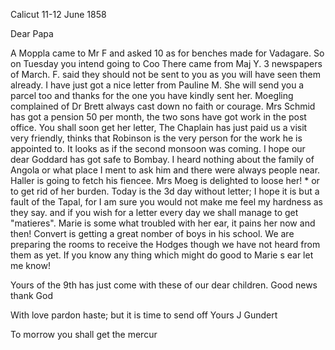  Calicut 11-12 June 1858

Dear Papa

A Moppla came to Mr F and asked 10 as for benches made for Vadagare. So on Tuesday you intend going to Coo There came from Maj Y. 3 newspapers of March. F. said they should not be sent to you as you will have seen them already. I have just got a nice letter from Pauline M. She will send you a parcel too and thanks for the one you have kindly sent her. Moegling complained of Dr Brett always cast down no faith or courage. Mrs Schmid has got a pension 50 per month, the two sons have got work in the post office. You shall soon get her letter, The Chaplain has just paid us a visit very friendly, thinks that Robinson is the very person for the work he is appointed to. It looks as if the second monsoon was coming. I hope our dear Goddard has got safe to Bombay. I heard nothing about the family of Angola or what place I ment to ask him and there were always people near. Haller is going to fetch his fiencee. Mrs Moeg is delighted to loose her! <Mercia>* or to get rid of her burden. Today is the 3d day without letter; I hope it is but a fault of the Tapal, for I am sure you would not make me feel my hardness as they say. and if you wish for a letter every day we shall manage to get "matieres". Marie is some what troubled with her ear, it pains her now and then! Convert is getting a great nomber of boys in his school. We are preparing the rooms to receive the Hodges though we have not heard from them as yet. If you know any thing which might do good to Marie s ear let me know!

Yours of the 9th has just come with these of our dear children. Good news thank God

With love pardon haste; but it is time to send off
 Yours J Gundert

To morrow you shall get the mercur

